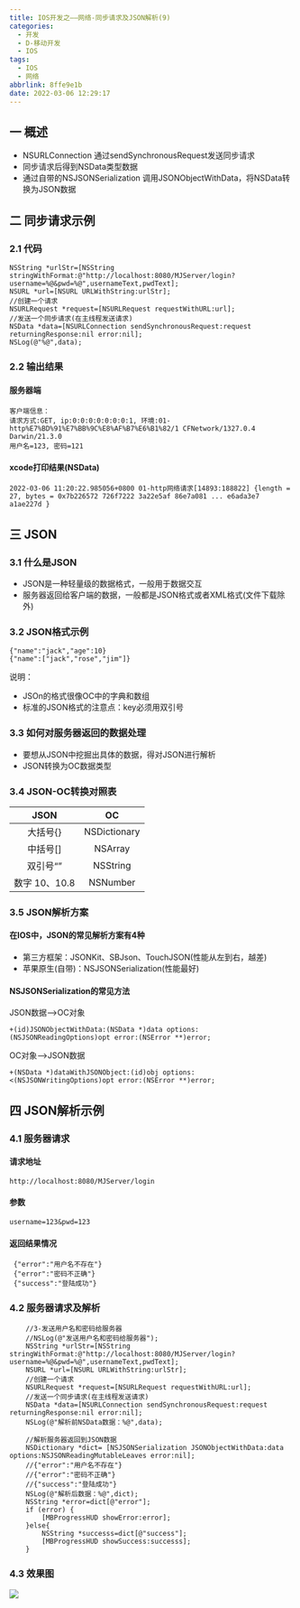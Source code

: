 ```yaml
---
title: IOS开发之——网络-同步请求及JSON解析(9)
categories:
  - 开发
  - D-移动开发
  - IOS
tags:
  - IOS
  - 网络
abbrlink: 8ffe9e1b
date: 2022-03-06 12:29:17
---
```

## 一 概述

* NSURLConnection 通过sendSynchronousRequest发送同步请求
* 同步请求后得到NSData类型数据
* 通过自带的NSJSONSerialization 调用JSONObjectWithData，将NSData转换为JSON数据

<!--more-->

## 二 同步请求示例

### 2.1 代码

```
NSString *urlStr=[NSString stringWithFormat:@"http://localhost:8080/MJServer/login?username=%@&pwd=%@",usernameText,pwdText];
NSURL *url=[NSURL URLWithString:urlStr];
//创建一个请求
NSURLRequest *request=[NSURLRequest requestWithURL:url];
//发送一个同步请求(在主线程发送请求)
NSData *data=[NSURLConnection sendSynchronousRequest:request returningResponse:nil error:nil];
NSLog(@"%@",data);
```

### 2.2 输出结果

#### 服务器端

```
客户端信息：
请求方式:GET, ip:0:0:0:0:0:0:0:1, 环境:01-http%E7%BD%91%E7%BB%9C%E8%AF%B7%E6%B1%82/1 CFNetwork/1327.0.4 Darwin/21.3.0
用户名=123, 密码=121
```

#### xcode打印结果(NSData)

```
2022-03-06 11:20:22.985056+0800 01-http网络请求[14893:188822] {length = 27, bytes = 0x7b226572 726f7222 3a22e5af 86e7a081 ... e6ada3e7 a1ae227d }
```

## 三 JSON

### 3.1 什么是JSON

* JSON是一种轻量级的数据格式，一般用于数据交互
* 服务器返回给客户端的数据，一般都是JSON格式或者XML格式(文件下载除外)

### 3.2 JSON格式示例

```
{"name":"jack","age":10}
{"name":["jack","rose","jim"]}
```

说明：

* JSOn的格式很像OC中的字典和数组
* 标准的JSON格式的注意点：key必须用双引号

### 3.3 如何对服务器返回的数据处理

* 要想从JSON中挖掘出具体的数据，得对JSON进行解析
* JSON转换为OC数据类型

### 3.4 JSON-OC转换对照表

|     JSON      |      OC      |
| :-----------: | :----------: |
|   大括号{}    | NSDictionary |
|   中括号[]    |   NSArray    |
|   双引号“”    |   NSString   |
| 数字 10、10.8 |   NSNumber   |

### 3.5 JSON解析方案

#### 在IOS中，JSON的常见解析方案有4种

* 第三方框架：JSONKit、SBJson、TouchJSON(性能从左到右，越差)
* 苹果原生(自带)：NSJSONSerialization(性能最好)

#### NSJSONSerialization的常见方法

JSON数据——>OC对象

```
+(id)JSONObjectWithData:(NSData *)data options:(NSJSONReadingOptions)opt error:(NSError **)error;
```

OC对象——>JSON数据

```
+(NSData *)dataWithJSONObject:(id)obj options:<(NSJSONWritingOptions)opt error:(NSError **)error;
```

## 四 JSON解析示例

### 4.1 服务器请求

#### 请求地址

```
http://localhost:8080/MJServer/login
```

#### 参数

```
username=123&pwd=123
```

#### 返回结果情况

```
 {"error":"用户名不存在"}
 {"error":"密码不正确"}
 {"success":"登陆成功"}
```

### 4.2 服务器请求及解析

```
    //3-发送用户名和密码给服务器
    //NSLog(@"发送用户名和密码给服务器");
    NSString *urlStr=[NSString stringWithFormat:@"http://localhost:8080/MJServer/login?username=%@&pwd=%@",usernameText,pwdText];
    NSURL *url=[NSURL URLWithString:urlStr];
    //创建一个请求
    NSURLRequest *request=[NSURLRequest requestWithURL:url];
    //发送一个同步请求(在主线程发送请求)
    NSData *data=[NSURLConnection sendSynchronousRequest:request returningResponse:nil error:nil];
    NSLog(@"解析前NSData数据：%@",data);
    
    //解析服务器返回到JSON数据
    NSDictionary *dict= [NSJSONSerialization JSONObjectWithData:data options:NSJSONReadingMutableLeaves error:nil];
    //{"error":"用户名不存在"}
    //{"error":"密码不正确"}
    //{"success":"登陆成功"}
    NSLog(@"解析后数据：%@",dict);
    NSString *error=dict[@"error"];
    if (error) {
        [MBProgressHUD showError:error];
    }else{
        NSString *successs=dict[@"success"];
        [MBProgressHUD showSuccess:successs];
    }
```

### 4.3 效果图

![][1]



[1]:https://jsd.onmicrosoft.cn/gh/PGzxc/CDN/blog-ios/ios-http-json-sync-parse.gif